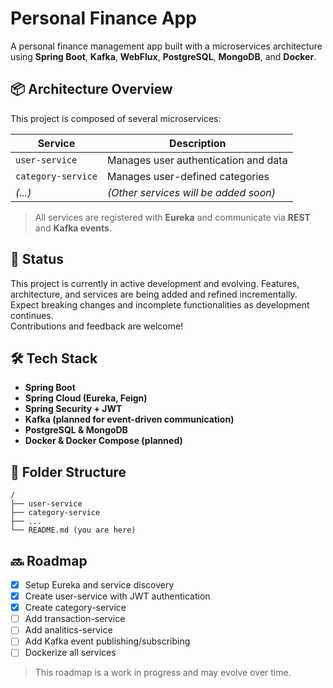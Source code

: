 # Personal Finance App

A personal finance management app built with a microservices architecture using **Spring Boot**, **Kafka**, **WebFlux**, **PostgreSQL**, **MongoDB**, and **Docker**.

## 📦 Architecture Overview

This project is composed of several microservices:

| Service            | Description                           |
| ------------------ | ------------------------------------- |
| `user-service`     | Manages user authentication and data  |
| `category-service` | Manages user-defined categories       |
| *(...)*            | *(Other services will be added soon)* |

>All services are registered with **Eureka** and communicate via **REST** and **Kafka events**.

## 🚧 Status

This project is currently in active development and evolving. Features, architecture, and services are being added and refined incrementally. Expect breaking changes and incomplete functionalities as development continues.  
Contributions and feedback are welcome!

## 🛠️ Tech Stack

* **Spring Boot**
* **Spring Cloud (Eureka, Feign)**
* **Spring Security + JWT**
* **Kafka (planned for event-driven communication)**
* **PostgreSQL & MongoDB**
* **Docker & Docker Compose (planned)**

## 📁 Folder Structure

```
/
├── user-service
├── category-service
├── ...
└── README.md (you are here)
```

## 🔜 Roadmap

* [x] Setup Eureka and service discovery
* [x] Create user-service with JWT authentication
* [x] Create category-service
* [ ] Add transaction-service
* [ ] Add analitics-service
* [ ] Add Kafka event publishing/subscribing
* [ ] Dockerize all services
> This roadmap is a work in progress and may evolve over time.
